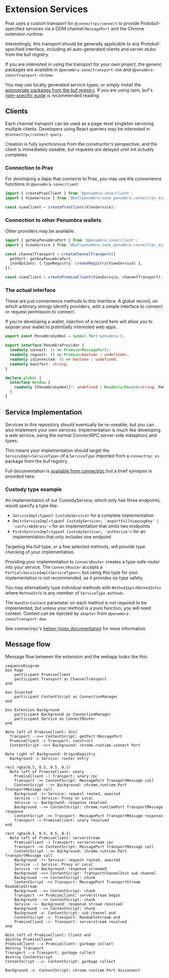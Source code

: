# Extension Services

Prax uses a custom transport for `@connectrpc/connect` to provide
Protobuf-specified services via a DOM channel `MessagePort` and the Chrome
extension runtime.

Interestingly, this transport should be generally applicable to any
Protobuf-specified interface, including all auto-generated clients and server
stubs from the buf registry.

If you are interested in using the transport for
your own project, the generic packages are available in
`@penumbra-zone/transport-dom` and `@penumbra-zone/transport-chrome`.

You may use locally generated service types, or simply install the [appropriate
packages from the buf
registry](https://buf.build/penumbra-zone/penumbra/sdks/main). If you are using
npm, buf's [npm-specific guide](https://buf.build/docs/bsr/generated-sdks/npm)
is recommended reading.

## Clients

Each channel transport can be used as a page-level singleton servicing multiple
clients. Developers using React queriers may be interested in
`@connectrpc/connect-query`.

Creation is fully synchronous from the constructor's perspective, and the client
is immediately useable, but requests are delayed until init actually completes.

### Connection to Prax

For developing a dapp that connects to Prax, you may use the convenience functions in `@penumbra-zone/client`.

```ts
import { createPraxClient } from '@penumbra-zone/client';
import { ViewService } from '@buf/penumbra-zone_penumbra.connectrpc_es/penumbra/view/v1/view_connect';

const viewClient = createPraxClient(ViewService);
```

### Connection to other Penumbra wallets

Other providers may be available.

```ts
import { getAnyPenumbraPort } from '@penumbra-zone/client';
import { ViewService } from '@buf/penumbra-zone_penumbra.connectrpc_es/penumbra/view/v1/view_connect';

const channelTransport = createChannelTransport({
  getPort: getAnyPenumbraPort,
  jsonOptions: { typeRegistry: createRegistry(ViewService) },
});

const viewClient = createPromiseClient(ViewService, channelTransport);
```

### The actual interface

These are just convenience methods to this interface. A global record, on which
arbitrary strings identify providers, with a simple interface to connect or
request permission to connect.

If you're developing a wallet, injection of a record here will allow you to
expose your wallet to potentially interested web apps.

<!-- keep in sync with @penumbra-zone/client/global.ts` -->

```ts
export const PenumbraSymbol = Symbol.for('penumbra');

export interface PenumbraProvider {
  readonly connect: () => Promise<MessagePort>;
  readonly request: () => Promise<boolean | undefined>;
  readonly isConnected: () => boolean | undefined;
  readonly manifest: string;
}

declare global {
  interface Window {
    readonly [PenumbraSymbol]?: undefined | Readonly<Record<string, PenumbraProvider>>;
  }
}
```

## Service Implementation

Services in this repository should eventually be re-useable, but you can also
implement your own services. Implementation is much like developing a web
service, using the normal ConnectRPC server-side metaphors and types.

This means your implementation should target the `ServiceImpl<ServiceType>` of a
`ServiceType` imported from a `connectrpc_es` package from the buf registry.

Full documentation is [available from
connectrpc](https://connectrpc.com/docs/node/implementing-services) but a brief
synopsis is provided here.

### Custody type example

An implementation of our CustodyService, which only has three endpoints,
would specify a type like:

- `ServiceImpl<typeof CustodyService>` for a complete implementation
- `Omit<ServiceImpl<typeof CustodyService>, 'exportFullViewingKey' | 'confirmAddress'>` for an implementation that omits two endpoints
- `Pick<ServiceImpl<typeof CustodyService>, 'authorize'>` for an implementation that only includes one endpoint

Targeting the full type, or a few selected methods, will provide type checking
of your implementation.

Providing your implementation to `ConnectRouter` creates a type-safe router into
your service. The `ConnectRouter` accepts a `Partial<ServiceImpl<ServiceType>>`,
but using this type for your implementation is not recommended, as it
provides no type safety.

You may alternatively type individual methods with `MethodImpl<MethodInfo>`
where `MethodInfo` is any member of `ServiceType.methods`.

The `HandlerContext` parameter on each method is not required to be implemented,
but unless your method is a pure function, you will need context. Context can be
injected by `adapter` from `@penumbra-zone/transport-dom`.

See connectrpc's [helper types
documentation](https://connectrpc.com/docs/node/implementing-services#helper-types)
for more information.

<!--
TODO: link to implementation in the codebase
-->

## Message flow

Message flow between the extension and the webapp looks like this:

<!--
TODO: review for necessary updates?
-->

```mermaid
sequenceDiagram
box Page
    participant PromiseClient
    participant Transport as ChannelTransport
end

box Injected
    participant ContentScript as ConnectionManager
end

box Extension Background
    participant Background as ConnectionManager
    participant Service as ConnectRouter
end

Note left of PromiseClient: Init
  Transport -->>+ ContentScript: getPort MessagePort
  PromiseClient -> Transport: construct
  ContentScript ->>+ Background: chrome.runtime.connect Port

Note right of Background: OriginRegistry
  Background -> Service: router entry

rect rgba(0.5, 0.5, 0.5, 0.1)
  Note left of PromiseClient: unary
    PromiseClient -) Transport: unary rpc
    Transport ->> ContentScript: MessagePort TransportMessage call
    ContentScript -->> Background: chrome.runtime.Port TransportMessage call
    Background -)+ Service: request routed, awaited
    Service --) Service: Proxy or Local
    Service ->- Background: response resolved
    Background -->> ContentScript: chrome.runtimePort TransportMessage response
    ContentScript ->> Transport: MessagePort TransportMessage response
    Transport -> PromiseClient: unary resolved
end

rect rgba(0.5, 0.5, 0.5, 0.1)
  Note left of PromiseClient: serverstream
    PromiseClient -) Transport: serverstream rpc
    Transport ->> ContentScript: MessagePort TransportMessage call
    ContentScript -->> Background: chrome.runtime.Port TransportMessage call
    Background -)+ Service: request routed, awaited
    Service --) Service: Proxy or Local
    Service ->+ Background: response streamed
    Background ->>+ ContentScript: TransportChannelInit sub channel
    Background -->> ContentScript: chunk
    ContentScript ->> Transport: MessagePort TransportStream ReadableStream
    Background -->> ContentScript: chunk
    Transport ->+ PromiseClient: serverstream begin
    Background -->> ContentScript: chunk
    Service ->- Background: response stream resolved
    Background -->> ContentScript: chunk
    Background -x- ContentScript: sub channel end
    ContentScript ->- Transport: ReadableStream end
    PromiseClient ->- Transport: serverstream resolved
end

Note left of PromiseClient: Client end
destroy PromiseClient
PromiseClient --x PromiseClient: garbage collect
destroy Transport
Transport --x Transport: garbage collect
destroy ContentScript
ContentScript --x- ContentScript: garbage collect

Background -x- ContentScript: chrome.runtime.Port disconnect
```
